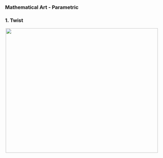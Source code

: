 ### Mathematical Art - Parametric

### 1. Twist
<p align="center"><img src= "https://user-images.githubusercontent.com/66701331/182991943-ef869548-e8d5-4c52-829a-8884657ca6b5.png" width="500" height="410" ></p>

